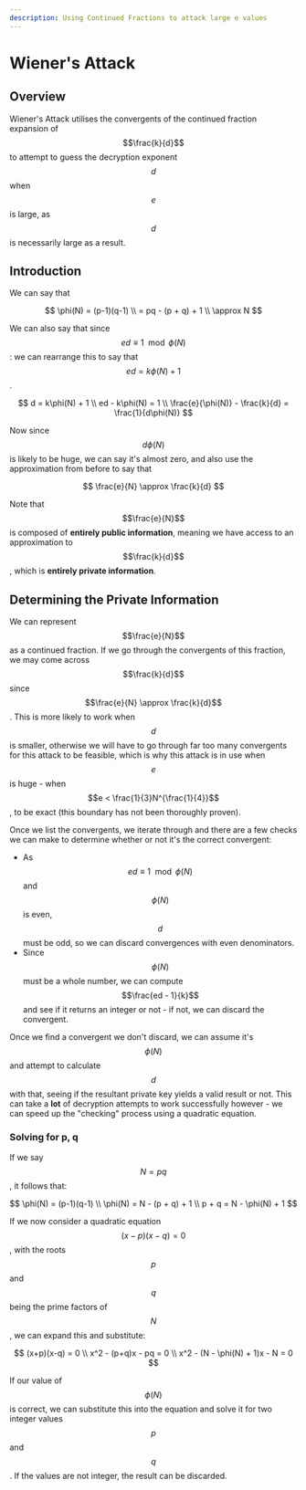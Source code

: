 ```yaml
---
description: Using Continued Fractions to attack large e values
---
```


# Wiener's Attack

## Overview

Wiener's Attack utilises the convergents of the continued fraction expansion of $$\frac{k}{d}$$ to attempt to guess the decryption exponent $$d$$ when $$e$$ is large, as $$d$$ is necessarily large as a result.

## Introduction

We can say that

$$
\phi(N) = (p-1)(q-1) \\
= pq - (p + q) + 1 \\
\approx N
$$

​We can also say that since $$ed \equiv 1 \mod \phi(N)$$​: we can rearrange this to say that $$ed = k\phi(N) + 1$$.

$$
d = k\phi(N) + 1 \\
ed - k\phi(N) = 1 \\
\frac{e}{\phi(N)} - \frac{k}{d} = \frac{1}{d\phi(N)}
$$

Now since $$d\phi(N)$$ is likely to be huge, we can say it's almost zero, and also use the approximation from before to say that

$$
\frac{e}{N} \approx \frac{k}{d}
$$

Note that $$\frac{e}{N}$$ is composed of **entirely public information**, meaning we have access to an approximation to $$\frac{k}{d}$$, which is **entirely private information**.

## Determining the Private Information

We can represent $$\frac{e}{N}$$ as a continued fraction. If we go through the convergents of this fraction, we may come across $$\frac{k}{d}$$ since $$\frac{e}{N} \approx \frac{k}{d}$$. This is more likely to work when $$d$$ is smaller, otherwise we will have to go through far too many convergents for this attack to be feasible, which is why this attack is in use when $$e$$ is huge - when $$e < \frac{1}{3}N^{\frac{1}{4}}$$, to be exact (this boundary has not been thoroughly proven).

Once we list the convergents, we iterate through and there are a few checks we can make to determine whether or not it's the correct convergent:

* As $$ed \equiv 1 \mod \phi(N)$$ and $$\phi(N)$$ is even, $$d$$ must be odd, so we can discard convergences with even denominators.
* Since $$\phi(N)$$ must be a whole number, we can compute $$\frac{ed - 1}{k}$$ and see if it returns an integer or not - if not, we can discard the convergent.

Once we find a convergent we don't discard, we can assume it's $$\phi(N)$$ and attempt to calculate $$d$$ with that, seeing if the resultant private key yields a valid result or not. This can take a **lot** of decryption attempts to work successfully however - we can speed up the "checking" process using a quadratic equation.

### Solving for p, q

If we say $$N=pq$$, it follows that:

$$
\phi(N) = (p-1)(q-1) \\
\phi(N) = N - (p + q) + 1 \\
p + q = N - \phi(N) + 1
$$

If we now consider a quadratic equation $$(x-p)(x-q) = 0$$, with the roots $$p$$ and $$q$$ being the prime factors of $$N$$, we can expand this and substitute:

$$
(x+p)(x-q) = 0 \\
x^2 - (p+q)x - pq = 0 \\
x^2 - (N - \phi(N) + 1)x - N = 0
$$

If our value of $$\phi(N)$$ is correct, we can substitute this into the equation and solve it for two integer values $$p$$ and $$q$$. If the values are not integer, the result can be discarded.
